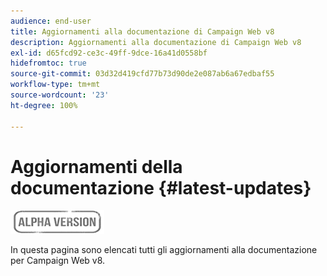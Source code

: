 ```yaml
---
audience: end-user
title: Aggiornamenti alla documentazione di Campaign Web v8
description: Aggiornamenti alla documentazione di Campaign Web v8
exl-id: d65fcd92-ce3c-49ff-9dce-16a41d0558bf
hidefromtoc: true
source-git-commit: 03d32d419cfd77b73d90de2e087ab6a67edbaf55
workflow-type: tm+mt
source-wordcount: '23'
ht-degree: 100%

---
```


# Aggiornamenti della documentazione {#latest-updates}

![](../assets/do-not-localize/badge.png)

In questa pagina sono elencati tutti gli aggiornamenti alla documentazione per Campaign Web v8.
